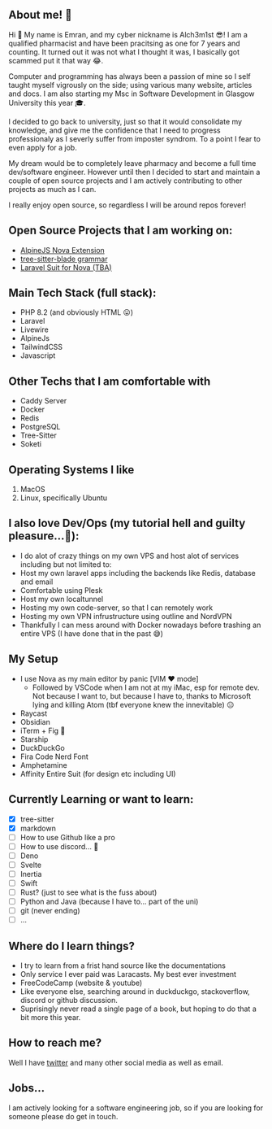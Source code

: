 ## About me! 👀

Hi 👋 My name is Emran, and my cyber nickname is Alch3m1st 😎! I am a qualified pharmacist and have been pracitsing as one for 7 years and counting. It turned out it was not what I thought it was, I basically got scammed put it that way 😂.

Computer and programming has always been a passion of mine so I self taught myself vigrously on the side; using various many website, articles and docs. I am also starting my Msc in Software Development in Glasgow University this year 🎓. 

I decided to go back to university, just so that it would consolidate my knowledge, and give me the confidence that I need to progress professionaly as I severly suffer from imposter syndrom. To a point I fear to even apply for a job. 

My dream would be to completely leave pharmacy and become a full time dev/software engineer.
However until then I decided to start and maintain a couple of open source projects and I am actively contributing to other projects as much as I can. 

I really enjoy open source, so regardless I will be around repos forever!

## Open Source Projects that I am working on:
- [AlpineJS Nova Extension](https://github.com/EmranMR/AlpineJS-Nova-Extension)
- [tree-sitter-blade grammar](https://github.com/EmranMR/tree-sitter-blade)
- [Laravel Suit for Nova (TBA)](https://github.com/EmranMR/Laravel-Nova-Extension)
## Main Tech Stack (full stack):
- PHP 8.2 (and obviously HTML 😛)
- Laravel 
- Livewire 
- AlpineJs 
- TailwindCSS
- Javascript

## Other Techs that I am comfortable with
- Caddy Server
- Docker
- Redis
- PostgreSQL
- Tree-Sitter
- Soketi

## Operating Systems I like
1. MacOS
2. Linux, specifically Ubuntu


## I also love Dev/Ops (my tutorial hell and guilty pleasure...🙈):

- I do alot of crazy things on my own VPS and host alot of services including but not limited to:
- Host my own laravel apps including the backends like Redis, database and email
- Comfortable using Plesk
- Host my own localtunnel
- Hosting my own code-server, so that I can remotely work
- Hosting my own VPN infrustructure using outline and NordVPN
- Thankfully I can mess around with Docker nowadays before trashing an entire VPS (I have done that in the past 😅)

## My Setup
- I use Nova as my main editor by panic [VIM ❤️ mode]
  - Followed by VSCode when I am not at my iMac, esp for remote dev. Not because I want to, but because I have to, thanks to Microsoft lying and killing Atom (tbf everyone knew the innevitable) 😑
- Raycast
- Obsidian
- iTerm + Fig 🚀
- Starship
- DuckDuckGo
- Fira Code Nerd Font
- Amphetamine
- Affinity Entire Suit (for design etc including UI)

## Currently Learning or want to learn:
- [x] tree-sitter
- [x] markdown
- [ ] How to use Github like a pro 
- [ ] How to use discord... 🫠
- [ ] Deno
- [ ] Svelte
- [ ] Inertia
- [ ] Swift
- [ ] Rust? (just to see what is the fuss about)
- [ ] Python and Java (because I have to... part of the uni)
- [ ] git (never ending)
- [ ] ...

## Where do I learn things?
- I try to learn from a frist hand source like the documentations
- Only service I ever paid was Laracasts. My best ever investment
- FreeCodeCamp (website & youtube)
- Like everyone else, searching around in duckduckgo, stackoverflow,  discord or github discussion.
- Suprisingly never read a single page of a book, but hoping to do that a bit more this year.

## How to reach me?
Well I have [twitter](https://twitter.com/Alch3m1s7) and many other social media as well as email.

## Jobs...
I am actively looking for a software engineering job, so if you are looking for someone please do get in touch.
<!--
**EmranMR/EmranMR** is a ✨ _special_ ✨ repository because its `README.md` (this file) appears on your GitHub profile.

Here are some ideas to get you started:

- 🔭 I’m currently working on ...
- 🌱 I’m currently learning ...
- 👯 I’m looking to collaborate on ...
- 🤔 I’m looking for help with ...
- 💬 Ask me about ...
- 📫 How to reach me: ...
- 😄 Pronouns: ...
- ⚡ Fun fact: ...
-->
